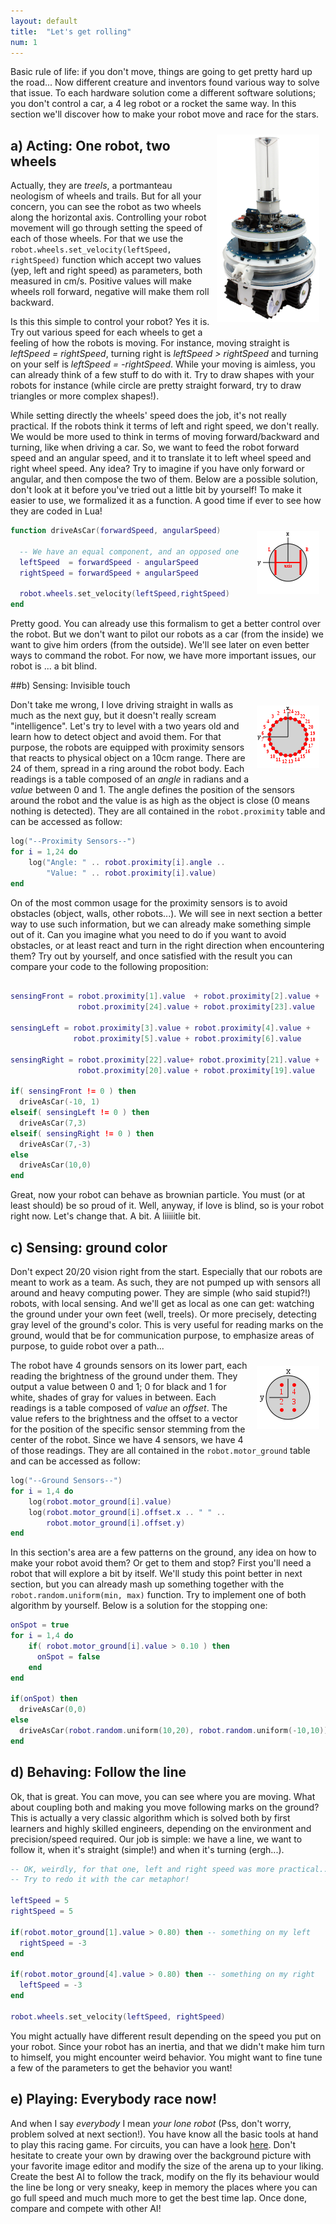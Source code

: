 ```yaml
---
layout: default
title:  "Let's get rolling"
num: 1
---
```


Basic rule of life: if you don't move, things are going to get pretty hard up the road... Now different creature and inventors found various way to solve that issue. To each hardware solution come a different software solutions; you don't control a car, a 4 leg robot or a rocket the same way. In this section we'll discover how to make your robot move and race for the stars.

<img src="./assets/marxbot.jpg" alt="picture of the marxbot" style="height:300px; float:right; margin:10px;">

## a)  Acting: One robot, two wheels

Actually, they are *treels*, a portmanteau neologism of wheels and trails. But for all your concern, you can see the robot as two wheels along the horizontal axis. Controlling your robot movement will go through setting the speed of each of those wheels. For that we use the `robot.wheels.set_velocity(leftSpeed, rightSpeed)` function which accept two values (yep, left and right speed) as parameters, both measured in cm/s. Positive values will make wheels roll forward, negative will make them roll backward.

Is this this simple to control your robot? Yes it is. Try out various speed for each wheels to get a feeling of how the robots is moving. For instance, moving straight is *leftSpeed = rightSpeed*, turning right is *leftSpeed > rightSpeed* and turning on your self is *leftSpeed = -rightSpeed*. While your moving is aimless, you can already think of a few stuff to do with it. Try to draw shapes with your robots for instance (while circle are pretty straight forward, try to draw triangles or more complex shapes!).

While setting directly the wheels' speed does the job, it's not really practical. If the robots think it terms of left and right speed, we don't really. We would be more used to think in terms of moving forward/backward and turning, like when driving a car. So, we want to feed the robot forward speed and an angular speed, and it to translate it to left wheel speed and right wheel speed. Any idea? Try to imagine if you have only forward or angular, and then compose the two of them. Below are a possible solution, don't look at it before you've tried out a little bit by yourself! To make it easier to use, we formalized it as a function. A good time if ever to see how they are coded in Lua!

<img src="./assets/robot_wheels.png" alt="picture of the differential drive" style="float:right; margin:10px;">

```lua
function driveAsCar(forwardSpeed, angularSpeed)

  -- We have an equal component, and an opposed one   
  leftSpeed  = forwardSpeed - angularSpeed
  rightSpeed = forwardSpeed + angularSpeed

  robot.wheels.set_velocity(leftSpeed,rightSpeed)
end
```

Pretty good. You can already use this formalism to get a better control over the robot. But we don't want to pilot our robots as a car (from the inside) we want to give him orders (from the outside). We'll see later on even better ways to command the robot. For now, we have more important issues, our robot is ... a bit blind.

##b) Sensing: Invisible touch

<img src="./assets/robot_proximity.png" alt="proximity sensor" style="float:right; margin:10px;">

Don't take me wrong, I love driving straight in walls as much as the next guy, but it doesn't really scream "intelligence". Let's try to level with a two years old and learn how to detect object and avoid them. For that purpose, the robots are equipped with proximity sensors that reacts to physical object on a 10cm range. There are 24 of them, spread in a ring around the robot body. Each readings is a table composed of an *angle* in radians and a *value* between 0 and 1. The angle defines the position of the sensors around the robot and the value is as high as the object is close (0 means nothing is detected). They are all contained in the `robot.proximity` table and can be accessed as follow:

```lua
log("--Proximity Sensors--")
for i = 1,24 do
    log("Angle: " .. robot.proximity[i].angle ..
        "Value: " .. robot.proximity[i].value)
end
```

On of the most common usage for the proximity sensors is to avoid obstacles (object, walls, other robots...). We will see in next section a better way to use such information, but we can already make something simple out of it. Can you imagine what you need to do if you want to avoid obstacles, or at least react and turn in the right direction when encountering them? Try out by yourself, and once satisfied with the result you can compare your code to the following proposition:

```lua

sensingFront = robot.proximity[1].value  + robot.proximity[2].value +
               robot.proximity[24].value + robot.proximity[23].value

sensingLeft = robot.proximity[3].value + robot.proximity[4].value +
              robot.proximity[5].value + robot.proximity[6].value

sensingRight = robot.proximity[22].value+ robot.proximity[21].value +
               robot.proximity[20].value + robot.proximity[19].value

if( sensingFront != 0 ) then
  driveAsCar(-10, 1)
elseif( sensingLeft != 0 ) then
  driveAsCar(7,3)
elseif( sensingRight != 0 ) then
  driveAsCar(7,-3)
else
  driveAsCar(10,0)
end
```

Great, now your robot can behave as brownian particle. You must (or at least should) be so proud of it. Well, anyway, if love is blind, so is your robot right now. Let's change that. A bit. A liiiiitle bit.

## c) Sensing: ground color
Don't expect 20/20 vision right from the start. Especially that our robots are meant to work as a team. As such, they are not pumped up with sensors all around and heavy computing power. They are simple (who said stupid?!) robots, with local sensing. And we'll get as local as one can get: watching the ground under your own feet (well, treels). Or more precisely, detecting gray level of the ground's color. This is very useful for reading marks on the ground, would that be for communication purpose, to emphasize areas of purpose, to guide robot over a path...

<img src="./assets/robot_motor_ground.png" alt="ground sensor" style="float:right; margin:10px;">

The robot have 4 grounds sensors on its lower part, each reading the brightness of the ground under them. They output a value between 0 and 1; 0 for black and 1 for white, shades of gray for values in between. Each readings is a table composed of *value* an *offset*. The value refers to the brightness and the offset to a vector for the position of the specific sensor stemming from the center of the robot. Since we have 4 sensors, we have 4 of those readings. They are all contained in the `robot.motor_ground` table and can be accessed as follow:

```lua
log("--Ground Sensors--")
for i = 1,4 do
    log(robot.motor_ground[i].value)
    log(robot.motor_ground[i].offset.x .. " " ..
        robot.motor_ground[i].offset.y)
end
```

In this section's area are a few patterns on the ground, any idea on how to make your robot avoid them? Or get to them and stop? First you'll need a robot that will explore a bit by itself. We'll study this point better in next section, but you can already mash up something together with the `robot.random.uniform(min, max)` function. Try to implement one of both algorithm by yourself. Below is a solution for the stopping one:

```lua
onSpot = true
for i = 1,4 do
    if( robot.motor_ground[i].value > 0.10 ) then
      onSpot = false
    end
end

if(onSpot) then
  driveAsCar(0,0)
else
  driveAsCar(robot.random.uniform(10,20), robot.random.uniform(-10,10))
end
```

## d) Behaving: Follow the line
Ok, that is great. You can move, you can see where you are moving. What about coupling both and making you move following marks on the ground? This is actually a very classic algorithm which is solved both by first learners and highly skilled engineers, depending on the environment and precision/speed required. Our job is simple: we have a line, we want to follow it, when it's straight (simple!) and when it's turning (ergh...).


```lua
-- OK, weirdly, for that one, left and right speed was more practical...
-- Try to redo it with the car metaphor!

leftSpeed = 5
rightSpeed = 5

if(robot.motor_ground[1].value > 0.80) then -- something on my left
  rightSpeed = -3
end

if(robot.motor_ground[4].value > 0.80) then -- something on my right
  leftSpeed = -3
end

robot.wheels.set_velocity(leftSpeed, rightSpeed)
```

You might actually have different result depending on the speed you put on your robot. Since your robot has an inertia, and that we didn't make him turn to himself, you might encounter weird behavior. You might want to fine tune a few of the parameters to get the behavior you want!

## e) Playing: Everybody race now!
And when I say *everybody* I mean *your lone robot* (Pss, don't worry, problem solved at next section!). You have know all the basic tools at hand to play this racing game. For circuits, you can have a look [here](./assets/circuits.tar.gz). Don't hesitate to create your own by drawing over the background picture with your favorite image editor and modify the size of the arena up to your liking. Create the best AI to follow the track, modify on the fly its behaviour would the line be long or very sneaky, keep in memory the places where you can go full speed and much much more to get the best time lap. Once done, compare and compete with other AI!
